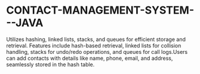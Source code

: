 # CONTACT-MANAGEMENT-SYSTEM---JAVA
 Utilizes hashing, linked lists, stacks, and queues for efficient storage and retrieval. Features include hash-based retrieval, linked lists for collision handling, stacks for undo/redo operations, and queues for call logs.Users can add contacts with details like name, phone, email, and address, seamlessly stored in the hash table.
